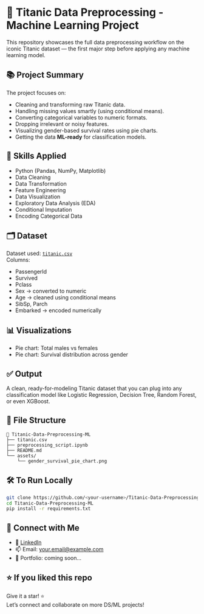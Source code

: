 # 🚢 Titanic Data Preprocessing - Machine Learning Project

This repository showcases the full data preprocessing workflow on the iconic Titanic dataset — the first major step before applying any machine learning model.

## 📚 Project Summary

The project focuses on:
- Cleaning and transforming raw Titanic data.
- Handling missing values smartly (using conditional means).
- Converting categorical variables to numeric formats.
- Dropping irrelevant or noisy features.
- Visualizing gender-based survival rates using pie charts.
- Getting the data **ML-ready** for classification models.

## 🧠 Skills Applied

- Python (Pandas, NumPy, Matplotlib)
- Data Cleaning
- Data Transformation
- Feature Engineering
- Data Visualization
- Exploratory Data Analysis (EDA)
- Conditional Imputation
- Encoding Categorical Data

## 🗂️ Dataset

Dataset used: [`titanic.csv`](https://www.kaggle.com/c/titanic/data)  
Columns:
- PassengerId
- Survived
- Pclass
- Sex → converted to numeric
- Age → cleaned using conditional means
- SibSp, Parch
- Embarked → encoded numerically

## 📊 Visualizations

- Pie chart: Total males vs females
- Pie chart: Survival distribution across gender

## ✅ Output

A clean, ready-for-modeling Titanic dataset that you can plug into any classification model like Logistic Regression, Decision Tree, Random Forest, or even XGBoost.

## 📎 File Structure

```
📁 Titanic-Data-Preprocessing-ML
├── titanic.csv
├── preprocessing_script.ipynb
├── README.md
└── assets/
    └── gender_survival_pie_chart.png
```

## 🛠️ To Run Locally

```bash
git clone https://github.com/<your-username>/Titanic-Data-Preprocessing-ML.git
cd Titanic-Data-Preprocessing-ML
pip install -r requirements.txt
```

## 🤝 Connect with Me

- 💼 [LinkedIn](https://www.linkedin.com/in/yourprofile/)
- 📫 Email: your.email@example.com
- 🧠 Portfolio: coming soon...

## ⭐ If you liked this repo

Give it a star! ⭐  
Let’s connect and collaborate on more DS/ML projects!